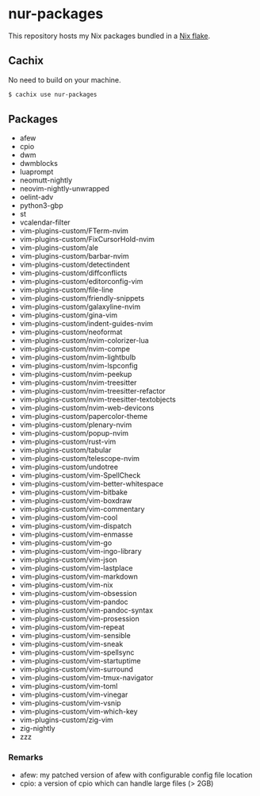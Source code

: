 # nur-packages

This repository hosts my Nix packages bundled in a [Nix flake](https://nixos.wiki/wiki/Flakes).

## Cachix

No need to build on your machine.

```bash
$ cachix use nur-packages
```

## Packages

* afew
* cpio
* dwm
* dwmblocks
* luaprompt
* neomutt-nightly
* neovim-nightly-unwrapped
* oelint-adv
* python3-gbp
* st
* vcalendar-filter
* vim-plugins-custom/FTerm-nvim
* vim-plugins-custom/FixCursorHold-nvim
* vim-plugins-custom/ale
* vim-plugins-custom/barbar-nvim
* vim-plugins-custom/detectindent
* vim-plugins-custom/diffconflicts
* vim-plugins-custom/editorconfig-vim
* vim-plugins-custom/file-line
* vim-plugins-custom/friendly-snippets
* vim-plugins-custom/galaxyline-nvim
* vim-plugins-custom/gina-vim
* vim-plugins-custom/indent-guides-nvim
* vim-plugins-custom/neoformat
* vim-plugins-custom/nvim-colorizer-lua
* vim-plugins-custom/nvim-compe
* vim-plugins-custom/nvim-lightbulb
* vim-plugins-custom/nvim-lspconfig
* vim-plugins-custom/nvim-peekup
* vim-plugins-custom/nvim-treesitter
* vim-plugins-custom/nvim-treesitter-refactor
* vim-plugins-custom/nvim-treesitter-textobjects
* vim-plugins-custom/nvim-web-devicons
* vim-plugins-custom/papercolor-theme
* vim-plugins-custom/plenary-nvim
* vim-plugins-custom/popup-nvim
* vim-plugins-custom/rust-vim
* vim-plugins-custom/tabular
* vim-plugins-custom/telescope-nvim
* vim-plugins-custom/undotree
* vim-plugins-custom/vim-SpellCheck
* vim-plugins-custom/vim-better-whitespace
* vim-plugins-custom/vim-bitbake
* vim-plugins-custom/vim-boxdraw
* vim-plugins-custom/vim-commentary
* vim-plugins-custom/vim-cool
* vim-plugins-custom/vim-dispatch
* vim-plugins-custom/vim-enmasse
* vim-plugins-custom/vim-go
* vim-plugins-custom/vim-ingo-library
* vim-plugins-custom/vim-json
* vim-plugins-custom/vim-lastplace
* vim-plugins-custom/vim-markdown
* vim-plugins-custom/vim-nix
* vim-plugins-custom/vim-obsession
* vim-plugins-custom/vim-pandoc
* vim-plugins-custom/vim-pandoc-syntax
* vim-plugins-custom/vim-prosession
* vim-plugins-custom/vim-repeat
* vim-plugins-custom/vim-sensible
* vim-plugins-custom/vim-sneak
* vim-plugins-custom/vim-spellsync
* vim-plugins-custom/vim-startuptime
* vim-plugins-custom/vim-surround
* vim-plugins-custom/vim-tmux-navigator
* vim-plugins-custom/vim-toml
* vim-plugins-custom/vim-vinegar
* vim-plugins-custom/vim-vsnip
* vim-plugins-custom/vim-which-key
* vim-plugins-custom/zig-vim
* zig-nightly
* zzz

### Remarks

* afew: my patched version of afew with configurable config file location
* cpio: a version of cpio which can handle large files (> 2GB)
